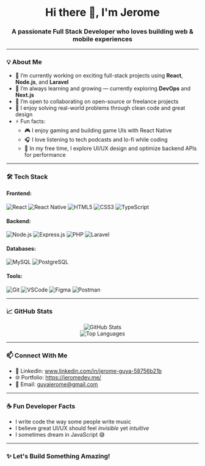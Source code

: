 <h1 align="center">Hi there 👋, I'm Jerome</h1>
<h3 align="center">A passionate Full Stack Developer who loves building web & mobile experiences</h3>

---

### 💡 About Me

- 🔭 I’m currently working on exciting full-stack projects using **React**, **Node.js**, and **Laravel**
- 🌱 I’m always learning and growing — currently exploring **DevOps** and **Next.js**
- 👯 I’m open to collaborating on open-source or freelance projects
- 🧠 I enjoy solving real-world problems through clean code and great design
- ⚡ Fun facts:
  - 🎮 I enjoy gaming and building game UIs with React Native
  - 🎧 I love listening to tech podcasts and lo-fi while coding
  - 🧩 In my free time, I explore UI/UX design and optimize backend APIs for performance

---

### 🛠 Tech Stack

#### Frontend:
![React](https://img.shields.io/badge/-React-61DAFB?logo=react&logoColor=black&style=flat-square)
![React Native](https://img.shields.io/badge/-React%20Native-20232A?logo=react&logoColor=61DAFB&style=flat-square)
![HTML5](https://img.shields.io/badge/-HTML5-E34F26?logo=html5&logoColor=white&style=flat-square)
![CSS3](https://img.shields.io/badge/-CSS3-1572B6?logo=css3&logoColor=white&style=flat-square)
![TypeScript](https://img.shields.io/badge/-TypeScript-3178C6?logo=typescript&logoColor=white&style=flat-square)

#### Backend:
![Node.js](https://img.shields.io/badge/-Node.js-339933?logo=node.js&logoColor=white&style=flat-square)
![Express.js](https://img.shields.io/badge/-Express.js-000000?logo=express&logoColor=white&style=flat-square)
![PHP](https://img.shields.io/badge/-PHP-777BB4?logo=php&logoColor=white&style=flat-square)
![Laravel](https://img.shields.io/badge/-Laravel-FF2D20?logo=laravel&logoColor=white&style=flat-square)

#### Databases:
![MySQL](https://img.shields.io/badge/-MySQL-4479A1?logo=mysql&logoColor=white&style=flat-square)
![PostgreSQL](https://img.shields.io/badge/-PostgreSQL-4169E1?logo=postgresql&logoColor=white&style=flat-square)

#### Tools:
![Git](https://img.shields.io/badge/-Git-F05032?logo=git&logoColor=white&style=flat-square)
![VSCode](https://img.shields.io/badge/-VS%20Code-007ACC?logo=visual-studio-code&logoColor=white&style=flat-square)
![Figma](https://img.shields.io/badge/-Figma-F24E1E?logo=figma&logoColor=white&style=flat-square)
![Postman](https://img.shields.io/badge/-Postman-FF6C37?logo=postman&logoColor=white&style=flat-square)

---

### 📈 GitHub Stats

<p align="center">
  <img src="https://github-readme-stats.vercel.app/api?username=Zyper-Dev&show_icons=true&theme=radical" alt="GitHub Stats" />
  <br/>
  <img src="https://github-readme-stats.vercel.app/api/top-langs/?username=Zyper-Dev&layout=compact&theme=radical" alt="Top Languages" />
</p>

---

### 📫 Connect With Me

- 💼 LinkedIn: www.linkedin.com/in/jerome-guya-58756b21b
- 🌐 Portfolio: https://jeromedev.me/
- 📧 Email: guyajerome@gmail.com

---

### ☕ Fun Developer Facts
- I write code the way some people write music
- I believe great UI/UX should feel *invisible* yet *intuitive*
- I sometimes dream in JavaScript 😅

---

### ✨ Let's Build Something Amazing!
